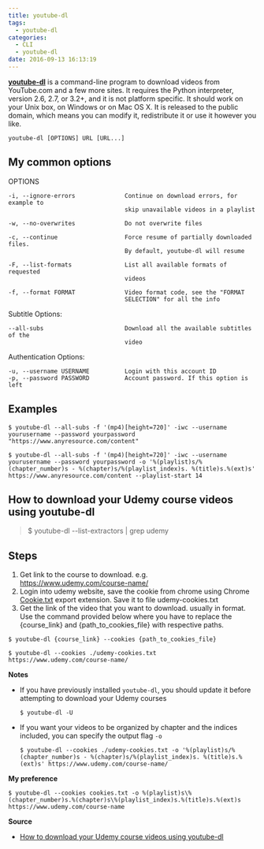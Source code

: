 ```yaml
---
title: youtube-dl
tags:
  - youtube-dl
categories:
  - CLI
  - youtube-dl
date: 2016-09-13 16:13:19
---
```


**[youtube-dl][1]** is a command-line program to download videos from YouTube.com and a few more sites. It requires the Python interpreter, version 2.6, 2.7, or 3.2+, and it is not platform specific. It should work on your Unix box, on Windows or on Mac OS X. It is released to the public domain, which means you can modify it, redistribute it or use it however you like.

    youtube-dl [OPTIONS] URL [URL...]

## My common options

OPTIONS

    -i, --ignore-errors              Continue on download errors, for example to
                                     skip unavailable videos in a playlist

    -w, --no-overwrites              Do not overwrite files

    -c, --continue                   Force resume of partially downloaded files.
                                     By default, youtube-dl will resume

    -F, --list-formats               List all available formats of requested
                                     videos

    -f, --format FORMAT              Video format code, see the "FORMAT
                                     SELECTION" for all the info

Subtitle Options:

    --all-subs                       Download all the available subtitles of the
                                     video
Authentication Options:

    -u, --username USERNAME          Login with this account ID
    -p, --password PASSWORD          Account password. If this option is left

## Examples
  ```
  $ youtube-dl --all-subs -f '(mp4)[height=720]' -iwc --username yourusername --password yourpassword "https://www.anyresource.com/content"
  ```
  ```
  $ youtube-dl --all-subs -f '(mp4)[height=720]' -iwc --username yourusername --password yourpassword -o '%(playlist)s/%(chapter_number)s - %(chapter)s/%(playlist_index)s. %(title)s.%(ext)s' https://www.anyresource.com/content --playlist-start 14
  ```

## How to download your Udemy course videos using youtube-dl
> $ youtube-dl --list-extractors | grep udemy

## Steps
1.  Get link to the course to download. e.g. https://www.udemy.com/course-name/
2. Login into udemy website, save the cookie from chrome using Chrome [Cookie.txt][2] export extension. Save it to file udemy-cookies.txt
3. Get the link of the video that you want to download. usually in format. Use the command provided below where you have to replace the {course_link} and {path_to_cookies_file} with respective paths.

```
$ youtube-dl {course_link} --cookies {path_to_cookies_file}
```

```
$ youtube-dl --cookies ./udemy-cookies.txt https://www.udemy.com/course-name/
```

**Notes**
- If you have previously installed `youtube-dl`, you should update it before attempting to download your Udemy courses
  ```
  $ youtube-dl -U
  ```
- If you want your videos to be organized by chapter and the indices included, you can specify the output flag `-o`
  ```
  $ youtube-dl --cookies ./udemy-cookies.txt -o '%(playlist)s/%(chapter_number)s - %(chapter)s/%(playlist_index)s. %(title)s.%(ext)s' https://www.udemy.com/course-name/
  ```

**My preference**
  ```
  $ youtube-dl --cookies cookies.txt -o %(playlist)s\%(chapter_number)s.%(chapter)s\%(playlist_index)s.%(title)s.%(ext)s https://www.udemy.com/course-name
  ```

**Source**
- [How to download your Udemy course videos using youtube-dl](https://gist.github.com/barbietunnie/8531d9c26cd1c0668e7278c7c4ba5853#how-to-download-your-udemy-course-videos-using-youtube-dl)

[1]:https://github.com/rg3/youtube-dl
[2]:https://chrome.google.com/webstore/detail/cookiestxt/njabckikapfpffapmjgojcnbfjonfjfg
